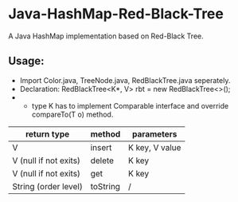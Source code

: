 # Java-HashMap-Red-Black-Tree
A Java HashMap implementation based on Red-Black Tree.
## Usage:
- Import Color.java, TreeNode.java, RedBlackTree.java seperately.
- Declaration: RedBlackTree<K*, V> rbt = new RedBlackTree<>();
- * type K has to implement Comparable interface and override compareTo(T o) method.

return type           | method        | parameters                  
-------------         | ------------- | ---------------------------
V                     | insert        | K key, V value
V (null if not exits) | delete        | K key 
V (null if not exits) | get           | K key 
String (order level)  | toString      | /

